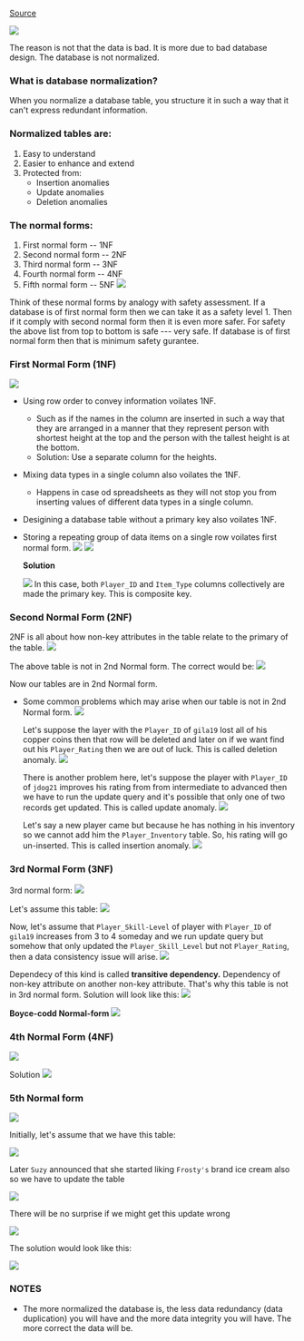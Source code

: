 [Source](https://www.youtube.com/watch?v=GFQaEYEc8_8&t=2s)

![](images/data-integrity-fail.jpg)

The reason is not that the data is bad. It is more due to bad database design. The database is not normalized.

### What is database normalization?
When you normalize a database table, you structure it in such a way that it can't express redundant information.

### Normalized tables are:
1. Easy to understand
2. Easier to enhance and extend
3. Protected from:
	- Insertion anomalies
	- Update anomalies
	- Deletion anomalies

### The normal forms:
1. First normal form -- 1NF
2. Second normal form -- 2NF
3. Third normal form -- 3NF
4. Fourth normal form -- 4NF
5. Fifth normal form -- 5NF
![](images/normal-forms.jpg)

Think of these normal forms by analogy with safety assessment. If a database is of first normal form then we can take it as a safety level 1. Then if it comply with second normal form then it is even more safer. For safety the above list from top to bottom is safe --- very safe.
If database is of first normal form then that is minimum safety gurantee.

### First Normal Form (1NF)
![](images/1nf.jpg)
- Using row order to convey information voilates 1NF.
	- Such as if the names in the column are inserted in such a way that they are arranged in a manner that they represent person with shortest height at the top and the person with the tallest height is at the bottom.
	- Solution: Use a separate column for the heights.
- Mixing data types in a single column also voilates the 1NF.
	- Happens in case od spreadsheets as they will not stop you from inserting values of different data types in a single column.
- Desigining a database table without a primary key also voilates 1NF.
- Storing a repeating group of data items on a single row voilates first normal form.
  ![](images/1nf-voilation-1.jpg)
  ![](images/1nf-voilation-2.jpg)
  
  **Solution**
  
  ![](images/1nf-voilation-3.jpg)
  In this case, both `Player_ID` and `Item_Type` columns collectively are made the primary key. This is composite key.

### Second Normal Form (2NF)
2NF is all about how non-key attributes in the table relate to the primary of the table. 
![](images/2nf.jpg)

The above table is not in 2nd Normal form. The correct would be: 
![](images/2nf-2.jpg)

Now our tables are in 2nd Normal form.
- Some common problems which may arise when our table is not in 2nd Normal form. 
	![](images/2nf-voilation-1.jpg)
	
	Let's suppose the layer with the `Player_ID` of `gila19` lost all of his copper coins then that row will be deleted and later on if we want find out his `Player_Rating` then we are out of luck. This is called deletion anomaly. 
	![](images/2nf-voilation-2.jpg)
	
	There is another problem here, let's suppose the player with `Player_ID` of `jdog21` improves his rating from from intermediate to advanced then we have to run the update query and it's possible that only one of two records get updated. This is called update anomaly. 
	![](images/2nf-voilation-3.jpg)
	
	Let's say a new player came but because he has nothing in his inventory so we cannot add him the `Player_Inventory` table. So, his rating will go un-inserted. This is called insertion anomaly. 
	![](images/2nf-voilation-4.jpg)


### 3rd Normal Form (3NF)
3rd normal form: 
![](images/3nf.jpg)

Let's assume this table: 
![](images/3nf-voilation-1.jpg)

Now, let's assume that `Player_Skill-Level` of player with `Player_ID` of `gila19` increases from 3 to 4 someday and we run update query but somehow that only updated the `Player_Skill_Level` but not `Player_Rating`, then a data consistency issue will arise. 
![](images/3nf-voilation-2.jpg)

Dependecy of this kind is called **transitive dependency.** Dependency of non-key attribute on another non-key attribute. That's why this table is not in 3rd normal form.
Solution will look like this: 
![](images/3nf-voilation-3.jpg)

**Boyce-codd Normal-form** 
![](images/3nf-and-boyce-codd-normal-form.jpg)

### 4th Normal Form (4NF)
![](images/4nf.jpg)

Solution
![](images/4nf-2.jpg)

### 5th Normal form
![](images/5nf-5.jpg)

Initially, let's assume that we have this table:

![](images/5nf-1.jpg)

Later `Suzy` announced that she started liking `Frosty's` brand ice cream also so we have to update the table

![](images/5nf-2.jpg)

There will be no surprise if we might get this update wrong

![](images/5nf-3.jpg)

The solution would look like this:

![](images/5nf-4.jpg)

### NOTES
- The more normalized the database is, the less data redundancy (data duplication) you will have and the more data integrity you will have. The more correct the data will be.
